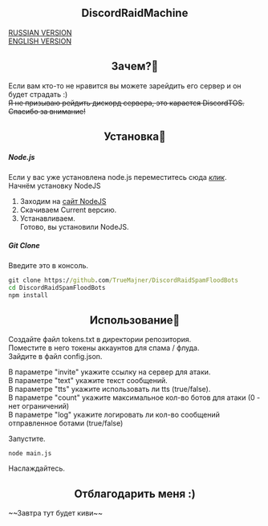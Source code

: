 <h2 align="center">DiscordRaidMachine</h2> 

[RUSSIAN VERSION](https://github.com/TrueMajner/DiscordRaidSpamFloodBots/blob/master/README.md)  
[ENGLISH VERSION](https://github.com/TrueMajner/DiscordRaidSpamFloodBots/blob/master/README-EN.md)  
  
<h2 align="center">Зачем?🤔</h2> 

Если вам кто-то не нравится вы можете зарейдить его сервер и он будет страдать :)  
~~Я не призываю рейдить дискорд сервера, это карается DiscordTOS. Спасибо за внимание!~~  

<h2 align="center">Установка🔧</h2> 

##### Node.js
Если у вас уже установлена node.js переместитесь сюда [*клик*](https://github.com/TrueMajner/DiscordRaidSpamFloodBots/blob/master/README.md#git-clone).  
Начнём установку NodeJS  
1. Заходим на [сайт NodeJS](https://nodejs.org/en/)  
2. Скачиваем Current версию.  
3. Устанавливаем.  
Готово, вы установили NodeJS.  

##### Git Clone
Введите это в консоль. 
```cmd
git clone https://github.com/TrueMajner/DiscordRaidSpamFloodBots
cd DiscordRaidSpamFloodBots
npm install
```

<h2 align="center">Использование🏁</h2> 

Создайте файл tokens.txt в директории репозитория.  
Поместите в него токены аккаунтов для спама / флуда.  
Зайдите в файл config.json.  
  
В параметре "invite" укажите ссылку на сервер для атаки.  
В параметре "text" укажите текст сообщений.  
В параметре "tts" укажите использовать ли tts (true/false).  
В параметре "count" укажите максимальное кол-во ботов для атаки (0 - нет ограничений)  
В параметре "log" укажите логировать ли кол-во сообщений отправленное ботами (true/false)  
  
Запустите.  
```node
node main.js
```
Наслаждайтесь.  

<h2 align="center">Отблагодарить меня :)</h2> 
~~Завтра тут будет киви~~

